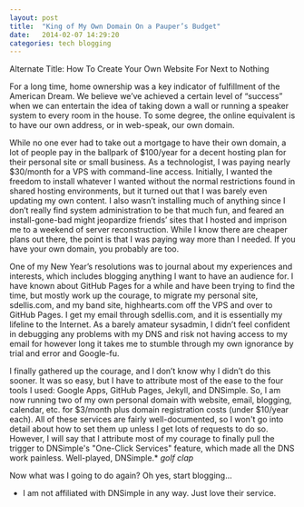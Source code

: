 ```yaml
---
layout: post
title:  "King of My Own Domain On a Pauper’s Budget"
date:   2014-02-07 14:29:20
categories: tech blogging
---
```


Alternate Title: How To Create Your Own Website For Next to Nothing

For a long time, home ownership was a key indicator of fulfillment of the American Dream.  We believe we’ve achieved a certain level of “success” when we can entertain the idea of taking down a wall or running a speaker system to every room in the house.  To some degree, the online equivalent is to have our own address, or in web-speak, our own domain.  

While no one ever had to take out a mortgage to have their own domain, a lot of people pay in the ballpark of $100/year for a decent hosting plan for their personal site or small business.  As a technologist, I was paying nearly $30/month for a VPS with command-line access.  Initially, I wanted the freedom to install whatever I wanted without the normal restrictions found in shared hosting environments, but it turned out that I was barely even updating my own content.  I also wasn’t installing much of anything since I don’t really find system administration to be that much fun, and feared an install-gone-bad might jeopardize friends’ sites that I hosted and imprison me to a weekend of server reconstruction.  While I know there are cheaper plans out there, the point is that I was paying way more than I needed.  If you have your own domain, you probably are too.

One of my New Year’s resolutions was to journal about my experiences and interests, which includes blogging anything I want to have an audience for.  I have known about GitHub Pages for a while and have been trying to find the time, but mostly work up the courage, to migrate my personal site, sdellis.com, and my band site, highhearts.com off the VPS and over to GitHub Pages.  I get my email through sdellis.com, and it is essentially my lifeline to the Internet.  As a barely amateur sysadmin, I didn’t feel confident in debugging any problems with my DNS and risk not having access to my email for however long it takes me to stumble through my own ignorance by trial and error and Google-fu.

I finally gathered up the courage, and I don’t know why I didn’t do this sooner.  It was so easy, but I have to attribute most of the ease to the four tools I used: Google Apps, GitHub Pages, Jekyll, and DNSimple.  So, I am now running two of my own personal domain with website, email, blogging, calendar, etc. for $3/month plus domain registration costs (under $10/year each).  All of these services are fairly well-documented, so I won't go into detail about how to set them up unless I get lots of requests to do so. However, I will say that I attribute most of my courage to finally pull the trigger to DNSimple's "One-Click Services" feature, which made all the DNS work painless.  Well-played, DNSimple.* _golf clap_

Now what was I going to do again?  Oh yes, start blogging...

* I am not affiliated with DNSimple in any way.  Just love their service.
